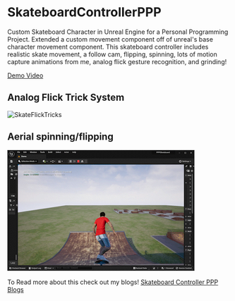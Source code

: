 # SkateboardControllerPPP
Custom Skateboard Character in Unreal Engine for a Personal Programming Project. Extended a custom movement component off of unreal's base character movement component. This skateboard controller includes realistic skate movement, a follow cam, flipping, spinning, lots of motion capture animations from me, analog flick gesture recognition, and grinding!

[Demo Video](https://youtu.be/kybtRQHAj00?si=zth4hKPkkCne1Pkr)

## Analog Flick Trick System
![SkateFlickTricks](https://github.com/DylanNAron/SkateboardControllerPPP/blob/main/SkateFlick.gif)

## Aerial spinning/flipping
![SkateFlickTricks](https://github.com/DylanNAron/SkateboardControllerPPP/blob/main/SkateFlip.gif)


To Read more about this check out my blogs!
[Skateboard Controller PPP Blogs](https://dylannaron.github.io/#blogs)
